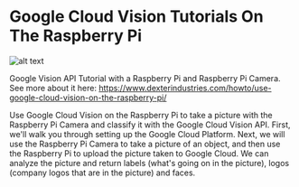 # Google Cloud Vision Tutorials On The Raspberry Pi

![alt text](https://raw.githubusercontent.com/DexterInd/GoogleVisionTutorials/master/Google-Cloud-Vision-on-the-Raspberry-Pi.jpg "Use Google Cloud Vision On the Raspberry Pi")

Google Vision API Tutorial with a Raspberry Pi and Raspberry Pi Camera.  See more about it here:  https://www.dexterindustries.com/howto/use-google-cloud-vision-on-the-raspberry-pi/

Use Google Cloud Vision on the Raspberry Pi to take a picture with the Raspberry Pi Camera and classify it with the Google Cloud Vision API.   First, we'll walk you through setting up the Google Cloud Platform.  Next, we will use the Raspberry Pi Camera to take a picture of an object, and then use the Raspberry Pi to upload the picture taken to Google Cloud.  We can analyze the picture and return labels (what's going on in the picture), logos (company logos that are in the picture) and faces.
